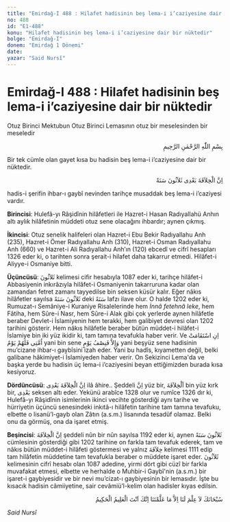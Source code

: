 ```yaml
---
title: "Emirdağ-I 488 : Hilafet hadisinin beş lema-i i’caziyesine dair bir nüktedir"
no: 488
id: "E1-488"
konu: "Hilafet hadisinin beş lema-i i’caziyesine dair bir nüktedir"
bolge: "Emirdağ-I"
donem: "Emirdağ 1 Dönemi"
date: 
yazar: "Said Nursî"
---
```


# Emirdağ-I 488 : Hilafet hadisinin beş lema-i i’caziyesine dair bir nüktedir

<p class="takdim">Otuz Birinci Mektubun Otuz Birinci Lemasının otuz bir meselesinden bir meseledir</p>

<p class="arabic" dir="rtl" title="Meal: “Rahman ve Rahîm olan Allah’ın adıyla.”">بِسْمِ اللّٰهِ الرَّحْمٰنِ الرَّحِيمِ</p>

<p class="takdim">Bir tek cümle olan gayet kısa bu hadisin beş lema-i i’caziyesine dair bir nüktedir.</p>

<p class="arabic" dir="rtl" title="Meal: “Benden sonra hilâfet otuz sene devam edecektir.”">اِنَّ الْخِلاَفَةَ بَعْدِى ثَلاَثُونَ سَنَةً</p>

hadis-i şerifin ihbar-ı gaybî nevinden tarihçe musaddak beş lema-i i’caziyesi vardır.

**Birincisi**: Hulefâ-yı Râşidînin hilâfetleri ile Hazret-i Hasan Radıyallahü Anhın altı aylık hilâfetinin müddeti otuz sene olacağını ihbardır; aynen çıkmış.

**İkincisi**: Otuz senelik halifeleri olan Hazret-i Ebu Bekir Radıyallahu Anh (235), Hazret-i Ömer Radıyallahu Anh (310), Hazret-i Osman Radıyallahu Anh (660) ve Hazret-i Ali Radıyallahu Anh’ın (120) ebcedî ve cifrî hesapları 1326 eder ki, o tarihten sonra şerait-i hilafet daha takarrur etmedi. Hilâfet-i Aliyye-i Osmaniye bitti.

**Üçüncüsü**: <span class="arabic" dir="rtl" title="">ثَلاَثُونَ</span> kelimesi cifir hesabıyla 1087 eder ki, tarihçe hilâfet-i Abbasiyenin inkırâzıyla hilâfet-i Osmaniyenin takarruruna kadar olan zamandan fetret zamanı tayyedilse bin seksen küsür kalır. Eğer nâkıs hilâfetler sayılsa <span class="arabic" dir="rtl" title="">ثَلاَثُونَ سَنَةً</span> deki <span class="arabic" dir="rtl" title="">سَنَةً</span> lafzı ilave olur. O halde 1202 eder ki, Rumuzat-ı Semâniye-i Kuraniye Risalelerinde hem *İnnâ fetehnâ leke*, hem Fâtiha, hem Sûre-i Nasr, hem Sûre-i Alak gibi çok yerlerde aynen hilâfetle beraber Devlet-i İslamiyenin hem terakki, hem galibiyet devresi olan 1202 tarihini gösterir. Hem nâkıs hilâfetle beraber bütün müddet-i hilâfet-i İslamiye bin iki yüz ikidir ki, tam tamına tevafukla haber verir. Ve <span class="arabic" dir="rtl" title="">اِنِ اسْتَقَامَتْ اُمَّتِى فَلَهُمْ يَوْمٌ</span> yani bin sene <span class="arabic" dir="rtl" title="">وَإِلاَّ فَنِصْفُ يَوْمٍ</span> yani beşyüz sene hadisinin mu’cizane ihbar-ı gaybîsini izah eder. Yani bu hadîs, kıyametten değil, belki galibane hâkimiyet-i İslamiyeden haber verir. On Sekizinci Lema'da ve başka yerde bu hadisin üç lema-i i’caziyesini beyan ettiğimizden burada kısa kesiyoruz.

**Dördüncüsü**: <span class="arabic" dir="rtl" title="">اِنَّ الْخِلاَفَةَ بَعْدِى</span> ilâ âhire.. Şeddeli <span class="arabic" dir="rtl" title="">اِنَّ</span> yüz bir, <span class="arabic" dir="rtl" title="">اَلْخِلاَفَةَ</span> bin yüz kırk bir, <span class="arabic" dir="rtl" title="">بَعْدِى</span> seksen altı eder. Yekünü arabîce 1328 olur ve rumîce 1326 dır ki, Hulefâ-yı Râşidînin isimlerinin ikinci vecihte gösterdiği aynı tarihe ve hürriyetin üçüncü senesindeki inkıtâ-ı hilâfetin tarihine tam tamına tevafuku, elbette o lisanü’l-gayb olan Zâtın (a.s.m.) lisanında tesadüf olamaz. Belki onu da görmüş, ona da işaret etmiş.

**Beşincisi**: <span class="arabic" dir="rtl" title="">اِنَّ الْخِلاَفَةَ</span> şeddeli nûn bir nûn sayılsa 1192 eder ki, aynen <span class="arabic" dir="rtl" title="">ثَلاَثُونَ سَنَةً</span> cümlesinin gösterdiği gibi 1202 tarihine on farkla tam tevafuk ederek, tam ve nâkıs bütün müddet-i hilâfeti göstermesi ve yalnız <span class="arabic" dir="rtl" title="">خِلاَفَةَ</span> kelimesi 1111 edip tam hilâfetin müddetine tam tevafukla beraber o müddete işaret eder. <span class="arabic" dir="rtl" title="">ثَلاَثُونَ</span> kelimesinin cifrî hesabı olan 1087 adedine, yirmi dört gibi cüzî bir farkla muvafakat etmesi, elbette ve herhalde o Muhbir-i Gaybî'nin (a.s.m.) bir işaret-i gaybiyesidir ve bir nevi mu’cizat-ı gaybiyesinin bir lemasıdır. İşte bu kısacık hadisin câmiiyetine, sair cevâmiü’l-kelim olan hadisler kıyas edilsin.

<p class="arabic" dir="rtl" title="Meal: “Sen her türlü noksan sıfatlardan münezzeh olan Sübhân’sın. Senin bize öğrettiğinden başka bilgimiz yoktur. Muhakkak ki Sen herşeyi hakkıyla bilen Alîm, herşeyi hikmetle yapan Hakîm’sin.” [Bakara Sûresi, 2:32]">سُبْحَانَكَ لاَ عِلْمَ لَنَا اِلاَّ مَا عَلَّمْتَنَا اِنَّكَ اَنْتَ الْعَلِيمُ الْحَكِيمُ</p>

*Said Nursî*
